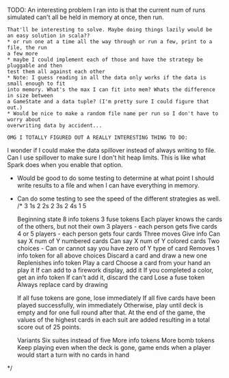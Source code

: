   TODO:
An interesting problem I ran into is that the current num
    of runs simulated can't all be held in memory at once, then run.

    That'll be interesting to solve. Maybe doing things lazily would be
    an easy solution in scala??
    * or run one at a time all the way through or run a few, print to a file, the run
    a few more
    * maybe I could implement each of those and have the strategy be pluggable and then
    test them all against each other
    * Note: I guess reading in all the data only works if the data is small enough to fit
    into memory. What's the max I can fit into mem? Whats the difference in size between
    a GameState and a data tuple? (I'm pretty sure I could figure that out.)
    * Would be nice to make a random file name per run so I don't have to worry about
    overwriting data by accident...

    OMG I TOTALLY FIGURED OUT A REALLY INTERESTING THING TO DO:

   I wonder if I could make the data spillover instead of always writing
   to file. Can I use spillover to make sure I don't hit heap limits. This is like
   what Spark does when you enable that option.

  * Would be good to do some testing to determine at what point I should write results
  to a file and when I can have everything in memory.
  * Can do some testing to see the speed of the different strategies as well.
  /*
    3 1s
    2 2s
    2 3s
    2 4s
    1 5

    Beginning state
    8 info tokens
    3 fuse tokens
    Each player knows the cards of the others, but not their own
    3 players - each person gets five cards
    4 or 5 players - each person gets four cards
    Three moves
    Give info
      Can say X num of Y numbered cards
      Can say X num of Y colored cards
      Two choices - Can or cannot say you have zero of Y type of card
      Removes 1 info token for all above choices
    Discard a card and draw a new one
      Replenishes info token
    Play a card
      Choose a card from your hand an play it
        If can add to a firework display, add it
          If you completed a color, get an info token
        If can't add it, discard the card
          Lose a fuse token
        Always replace card by drawing

     If all fuse tokens are gone, lose immediately
     If all five cards have been played successfully, win immediately
     Otherwise, play until deck is empty and for one full round after that.
     At the end of the game, the values of the highest cards in each suit are added resulting in a total score out of 25 points.

     Variants
       Six suites instead of five
       More info tokens
       More bomb tokens
       Keep playing even when the deck is gone, game ends when a player would start a turn with no cards in hand

  */
